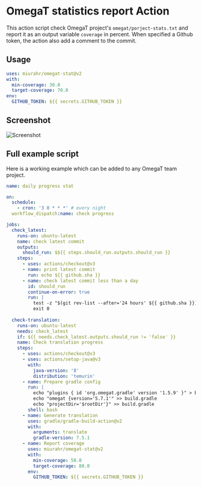 # OmegaT statistics report Action

This action script check OmegaT project's `omegat/porject-stats.txt` and report it
as an output variable `coverage` in percent.
When specified a Github token, the action also add a comment to the commit.

## Usage

```yaml
uses: miurahr/omegat-stat@v2
with:
  min-coverage: 30.0
  target-coverage: 70.0
env:
  GITHUB_TOKEN: ${{ secrets.GITHUB_TOKEN }}
```

## Screenshot

![Screenshot](https://raw.githubusercontent.com/miurahr/omegat-stat/main/img/omegat-stat-snapshot-progress-bar.png)

## Full example script

Here is a working example which can be added to any OmegaT team project.

```yaml
name: daily progress stat

on:
  schedule:
    - cron: '3 0 * * *' # every night
  workflow_dispatch:name: check progress

jobs:
  check_latest:
    runs-on: ubuntu-latest
    name: check latest commit
    outputs:
      should_run: $${{ steps.should_run.outputs.should_run }}
    steps:
      - uses: actions/checkout@v3
      - name: print latest commit
        run: echo ${{ github.sha }}
      - name: check latest commit less than a day
        id: should_run
        continue-on-error: true
        run: |
          test -z "$(git rev-list --after='24 hours' ${{ github.sha }})" && echo "should_run=false" >> $GITHUB_OUTPUT
          exit 0
 
  check-translation:
    runs-on: ubuntu-latest
    needs: check_latest
    if: ${{ needs.check_latest.outputs.should_run != 'false' }}
    name: Check translation progress
    steps:
      - uses: actions/checkout@v3
      - uses: actions/setup-java@v3
        with:
          java-version: '8'
          distribution: 'temurin'
      - name: Prepare gradle config
        run: |
          echo "plugins { id 'org.omegat.gradle' version '1.5.9' }" > build.gradle
          echo "omegat {version='5.7.1'" >> build.gradle
          echo "projectDir='$rootDir'}" >> build.gradle
        shell: bash
      - name: Generate translation
        uses: gradle/gradle-build-action@v2
        with:
          arguments: translate
          gradle-version: 7.5.1
      - name: Report coverage
        uses: miurahr/omegat-stat@v2
        with:
          min-coverage: 50.0
          target-coverage: 80.0
        env:
          GITHUB_TOKEN: ${{ secrets.GITHUB_TOKEN }}
```
